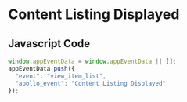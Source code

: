 # Content Listing Displayed

### 

## Javascript Code
```js
window.appEventData = window.appEventData || [];
appEventData.push({
  "event": "view_item_list",
  "apollo_event": "Content Listing Displayed"
});
```








